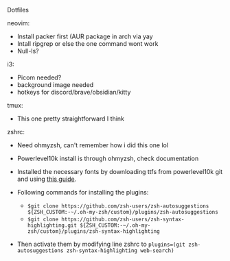 Dotfiles

neovim:

- Install packer first (AUR package in arch via yay
- Intall ripgrep or else the one command wont work
- Null-ls?

i3:

- Picom needed?
- background image needed
- hotkeys for discord/brave/obsidian/kitty

tmux:

- This one pretty straightforward I think

zshrc:

- Need ohmyzsh, can't remember how i did this one lol
- Powerlevel10k install is through ohmyzsh, check documentation
- Installed the necessary fonts by downloading ttfs from powerlevel10k git and using [this guide](https://www.unixtutorial.org/how-to-install-ttf-fonts-in-linux/).

- Following commands for installing the plugins:
  - `$git clone https://github.com/zsh-users/zsh-autosuggestions ${ZSH_CUSTOM:-~/.oh-my-zsh/custom}/plugins/zsh-autosuggestions`
  - `$git clone https://github.com/zsh-users/zsh-syntax-highlighting.git ${ZSH_CUSTOM:-~/.oh-my-zsh/custom}/plugins/zsh-syntax-highlighting`
- Then activate them by modifying line zshrc to `plugins=(git zsh-autosuggestions zsh-syntax-highlighting web-search)`
